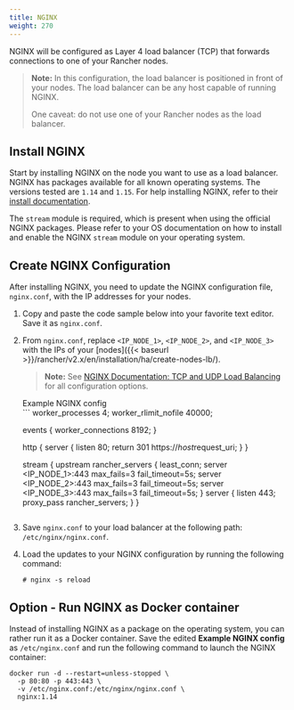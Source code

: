 ```yaml
---
title: NGINX
weight: 270
---
```

NGINX will be configured as Layer 4 load balancer (TCP) that forwards connections to one of your Rancher nodes.

>**Note:**
> In this configuration, the load balancer is positioned in front of your nodes. The load balancer can be any host capable of running NGINX.
>
> One caveat: do not use one of your Rancher nodes as the load balancer.

## Install NGINX

Start by installing NGINX on the node you want to use as a load balancer. NGINX has packages available for all known operating systems. The versions tested are `1.14` and `1.15`. For help installing NGINX, refer to their [install documentation](https://www.nginx.com/resources/wiki/start/topics/tutorials/install/).

The `stream` module is required, which is present when using the official NGINX packages. Please refer to your OS documentation on how to install and enable the NGINX `stream` module on your operating system.

## Create NGINX Configuration

After installing NGINX, you need to update the NGINX configuration file, `nginx.conf`, with the IP addresses for your nodes.

1. Copy and paste the code sample below into your favorite text editor. Save it as `nginx.conf`.

2. From `nginx.conf`, replace `<IP_NODE_1>`, `<IP_NODE_2>`, and `<IP_NODE_3>` with the IPs of your [nodes]({{< baseurl >}}/rancher/v2.x/en/installation/ha/create-nodes-lb/).

    >**Note:** See [NGINX Documentation: TCP and UDP Load Balancing](https://docs.nginx.com/nginx/admin-guide/load-balancer/tcp-udp-load-balancer/) for all configuration options.

    <figcaption>Example NGINX config</figcaption>
    ```
    worker_processes 4;
    worker_rlimit_nofile 40000;

    events {
        worker_connections 8192;
    }

    http {
        server {
            listen         80;
            return 301 https://$host$request_uri;
        }
    }

    stream {
        upstream rancher_servers {
            least_conn;
            server <IP_NODE_1>:443 max_fails=3 fail_timeout=5s;
            server <IP_NODE_2>:443 max_fails=3 fail_timeout=5s;
            server <IP_NODE_3>:443 max_fails=3 fail_timeout=5s;
        }
        server {
            listen     443;
            proxy_pass rancher_servers;
        }
    }
    ```

3. Save `nginx.conf` to your load balancer at the following path: `/etc/nginx/nginx.conf`.

4. Load the updates to your NGINX configuration by running the following command:

    ```
    # nginx -s reload
    ```

## Option - Run NGINX as Docker container

Instead of installing NGINX as a package on the operating system, you can rather run it as a Docker container. Save the edited **Example NGINX config** as `/etc/nginx.conf` and run the following command to launch the NGINX container:

```
docker run -d --restart=unless-stopped \
  -p 80:80 -p 443:443 \
  -v /etc/nginx.conf:/etc/nginx/nginx.conf \
  nginx:1.14
```
